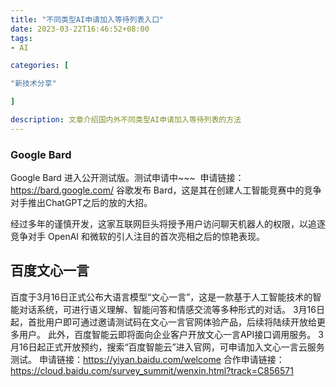 ```yaml
---
title: "不同类型AI申请加入等待列表入口"
date: 2023-03-22T16:46:52+08:00
tags:
- AI

categories: [

"新技术分享"

]

description: 文章介绍国内外不同类型AI申请加入等待列表的方法
---
```


### Google Bard

Google Bard 进入公开测试版。测试申请中~~~ ​​​
申请链接：https://bard.google.com/
谷歌发布 Bard，这是其在创建人工智能竞赛中的竞争对手推出ChatGPT之后的放的大招。

经过多年的谨慎开发，这家互联网巨头将授予用户访问聊天机器人的权限，以追逐竞争对手 OpenAI 和微软的引人注目的首次亮相之后的惊艳表现。

## 百度文心一言
百度于3月16日正式公布大语言模型“文心一言”，这是一款基于人工智能技术的智能对话系统，可进行语义理解、智能问答和情感交流等多种形式的对话。
3月16日起，首批用户即可通过邀请测试码在文心一言官网体验产品，后续将陆续开放给更多用户。
此外，百度智能云即将面向企业客户开放文心一言API接口调用服务。
3月16日起正式开放预约，搜索“百度智能云”进入官网，可申请加入文心一言云服务测试。
申请链接：https://yiyan.baidu.com/welcome
合作申请链接：https://cloud.baidu.com/survey_summit/wenxin.html?track=C856571

